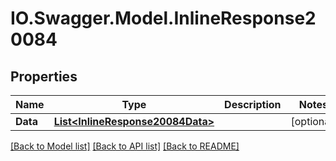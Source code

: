 # IO.Swagger.Model.InlineResponse20084
## Properties

Name | Type | Description | Notes
------------ | ------------- | ------------- | -------------
**Data** | [**List&lt;InlineResponse20084Data&gt;**](InlineResponse20084Data.md) |  | [optional] 

[[Back to Model list]](../README.md#documentation-for-models) [[Back to API list]](../README.md#documentation-for-api-endpoints) [[Back to README]](../README.md)

